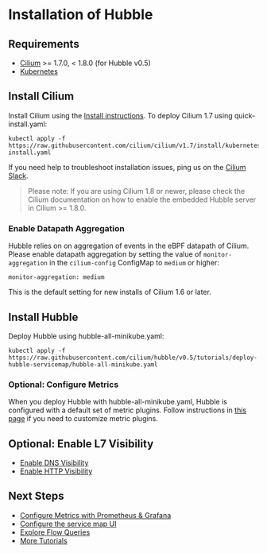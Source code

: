 # Installation of Hubble

## Requirements

 * [Cilium] >= 1.7.0, < 1.8.0 (for Hubble v0.5)
 * [Kubernetes]

## Install Cilium

Install Cilium using the [Install instructions]. To deploy Cilium 1.7 using quick-install.yaml:

    kubectl apply -f https://raw.githubusercontent.com/cilium/cilium/v1.7/install/kubernetes/quick-install.yaml

If you need help to troubleshoot installation issues, ping us on the
[Cilium Slack].

> Please note: If you are using Cilium 1.8 or newer, please check the Cilium
> documentation on how to enable the embedded Hubble server in Cilium >= 1.8.0.

### Enable Datapath Aggregation

Hubble relies on on aggregation of events in the eBPF datapath of Cilium.
Please enable datapath aggregation by setting the value of
`monitor-aggregation` in the `cilium-config` ConfigMap to `medium` or higher:

    monitor-aggregation: medium

This is the default setting for new installs of Cilium 1.6 or later.

## Install Hubble

Deploy Hubble using hubble-all-minikube.yaml:

    kubectl apply -f https://raw.githubusercontent.com/cilium/hubble/v0.5/tutorials/deploy-hubble-servicemap/hubble-all-minikube.yaml

### Optional: Configure Metrics

When you deploy Hubble with hubble-all-minikube.yaml, Hubble is configured with a default set of metric plugins. Follow
instructions in [this page](metrics.md) if you need to customize metric plugins.

## Optional: Enable L7 Visibility

 * [Enable DNS Visibility](dns_visibility.md)
 * [Enable HTTP Visibility](http_visibility.md)

## Next Steps

 * [Configure Metrics with Prometheus & Grafana](../tutorials/deploy-hubble-and-grafana/)
 * [Configure the service map UI](../tutorials/deploy-hubble-servicemap/)
 * [Explore Flow Queries](../tutorials/explore-flow-queries/)
 * [More Tutorials](../tutorials/README.md)

[Install instructions]: https://docs.cilium.io/en/v1.7/gettingstarted/#installation
[Cilium Slack]: https://slack.cilium.io/
[Helm]: https://helm.sh/
[Kubernetes]: https://kubernetes.io/
[Cilium]: https://github.com/cilium/cilium

